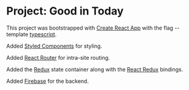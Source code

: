 # Project: Good in Today

This project was bootstrapped with [Create React App](https://github.com/facebook/create-react-app) with the flag --template [typescript](https://www.typescriptlang.org/).

Added [Styled Components](https://styled-components.com/) for styling.

Added [React Router](https://reactrouter.com/) for intra-site routing.

Added the [Redux](https://redux.js.org/) state container along with the [React Redux](https://react-redux.js.org/) bindings.

Added [Firebase](https://firebase.google.com/) for the backend.
